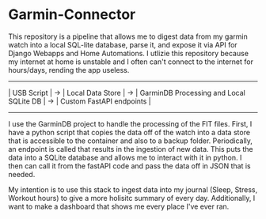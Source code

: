 # Garmin-Connector
This repository is a pipeline that allows me to digest data from my garmin watch into a local SQL-lite database, parse it, and expose it via API for Django Webapps and Home Automations. I utlizie this repository because my internet at home is unstable and I often can't connect to the internet for hours/days, rending the app useless.


--------------    --------------------    -------------------------------------------    ----------------------------
| USB Script | -> | Local Data Store | -> | GarminDB Processing and Local SQLite DB | -> | Custom FastAPI endpoints |
--------------    --------------------    -------------------------------------------    ----------------------------

I use the GarminDB project to handle the processing of the FIT files. First, I have a python script that copies the data off of the watch into a data store that is accessible to the container and also to a backup folder. Periodically, an endpoint is called that results in the ingestion of new data. This puts the data into a SQLite database and allows me to interact with it in python. I then can call it from the fastAPI code and pass the data off in JSON that is needed.

My intention is to use this stack to ingest data into my journal (Sleep, Stress, Workout hours) to give a more holisitc summary of every day. Additionally, I want to make a dashboard that shows me every place I've ever ran. 
